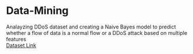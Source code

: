 # Data-Mining
Analayzing DDoS dataset and creating a Naive Bayes model to predict whether a flow of data is a normal flow or a DDoS attack based on multiple features  
[Dataset Link](https://www.kaggle.com/devendra416/ddos-datasets)
